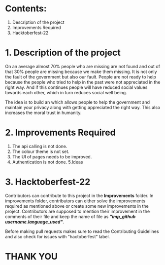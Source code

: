 # Contents:
  1. Description of the project
  2. Improvements Required
  3. Hacktoberfest-22

# 1. Description of the project
   On an average almost 70% people who are missing are not found and out of that 30% people are missing because we make them missing. It is not only the fault of the government
   but also our fault. People are not ready to help because the people who tried to help in the past were not appreciated in the right way. And if this continues people will have
   reduced social values towards each other, which in turn reduces social well being.
       
   The idea is to build an which allows people to help the government and maintain your privacy along with getting appreciated the right way. This also increases the moral trust
   in humanity.
   
# 2. Improvements Required
   1. The api calling is not done.
   2. The colour theme is not set.
   3. The UI of pages needs to be improved.
   4. Authentication is not done.
   5.Ideas
    
# 3. Hacktoberfest-22
   Contributors can contribute to this project in the <b>Improvements</b> folder. In improvements folder, contributors can either solve the improvements required as mentioned above or create some new improvements in the project. Contributors are supposed to mention their improvement in the comments of their file and keep the name of file as <b><i>"imp_github username.language_used"</i></b>.
   
   Before making pull requests makes sure to read the Contributing Guidelines and also check for issues with "hactoberfest" label.
   
#                                                              THANK YOU
